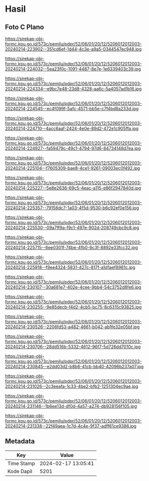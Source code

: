 # Hasil

## Foto C Plano

https://sirekap-obj-formc.kpu.go.id/573c/pemilu/pdpr/52/06/01/20/12/5206012012003-20240214-223902--351cd6ef-1d44-4c3e-a9a5-0344547ec948.jpg

https://sirekap-obj-formc.kpu.go.id/573c/pemilu/pdpr/52/06/01/20/12/5206012012003-20240214-224032--5ea23f0c-1091-4487-8e7e-1e6339403c39.jpg

https://sirekap-obj-formc.kpu.go.id/573c/pemilu/pdpr/52/06/01/20/12/5206012012003-20240214-224334--e9bc7e48-23d8-4328-aa6c-5a4057ad1b16.jpg

https://sirekap-obj-formc.kpu.go.id/573c/pemilu/pdpr/52/06/01/20/12/5206012012003-20240214-224545--ec4f099f-5afc-4571-bb5e-c7f4bd8a233d.jpg

https://sirekap-obj-formc.kpu.go.id/573c/pemilu/pdpr/52/06/01/20/12/5206012012003-20240214-224710--4acc6aaf-2424-4e0e-89d2-472e1c905ffa.jpg

https://sirekap-obj-formc.kpu.go.id/573c/pemilu/pdpr/52/06/01/20/12/5206012012003-20240214-224927--fa59479c-49c1-4794-97d6-84734148d7ea.jpg

https://sirekap-obj-formc.kpu.go.id/573c/pemilu/pdpr/52/06/01/20/12/5206012012003-20240214-225104--f7605309-bae8-4ce1-9261-09003ec0f492.jpg

https://sirekap-obj-formc.kpu.go.id/573c/pemilu/pdpr/52/06/01/20/12/5206012012003-20240214-225227--5e8e2636-69c5-4eac-a115-e86f2947840d.jpg

https://sirekap-obj-formc.kpu.go.id/573c/pemilu/pdpr/52/06/01/20/12/5206012012003-20240214-225357--79158dc7-1a03-4f5d-9530-b6c92ef0e156.jpg

https://sirekap-obj-formc.kpu.go.id/573c/pemilu/pdpr/52/06/01/20/12/5206012012003-20240214-225530--09a7ff9a-f9c1-497e-902d-208749cbc9c8.jpg

https://sirekap-obj-formc.kpu.go.id/573c/pemilu/pdpr/52/06/01/20/12/5206012012003-20240214-225715--6ee0301f-74be-4fb0-8c3f-8892e33fcc32.jpg

https://sirekap-obj-formc.kpu.go.id/573c/pemilu/pdpr/52/06/01/20/12/5206012012003-20240214-225918--f9ee4324-5831-427c-817f-a1d1aef8981c.jpg

https://sirekap-obj-formc.kpu.go.id/573c/pemilu/pdpr/52/06/01/20/12/5206012012003-20240214-230107--30a681e7-402e-4cee-9bb4-54c3752d8fe6.jpg

https://sirekap-obj-formc.kpu.go.id/573c/pemilu/pdpr/52/06/01/20/12/5206012012003-20240214-230255--9e85decb-f4d2-4cb5-bc75-8c6315c93825.jpg

https://sirekap-obj-formc.kpu.go.id/573c/pemilu/pdpr/52/06/01/20/12/5206012012003-20240214-230526--2206fd53-a482-4661-b042-ab1fe32e05bf.jpg

https://sirekap-obj-formc.kpu.go.id/573c/pemilu/pdpr/52/06/01/20/12/5206012012003-20240214-230706--28dd516b-5332-4612-96f7-5d726dd7010c.jpg

https://sirekap-obj-formc.kpu.go.id/573c/pemilu/pdpr/52/06/01/20/12/5206012012003-20240214-230845--e2dd03d2-b8b6-41cb-bb40-42096b237a07.jpg

https://sirekap-obj-formc.kpu.go.id/573c/pemilu/pdpr/52/06/01/20/12/5206012012003-20240214-231026--2c3eeafa-1c33-4be2-bfb2-1251304ec9ae.jpg

https://sirekap-obj-formc.kpu.go.id/573c/pemilu/pdpr/52/06/01/20/12/5206012012003-20240214-231146--1b6ee13d-df0d-4a57-a274-db928156f105.jpg

https://sirekap-obj-formc.kpu.go.id/573c/pemilu/pdpr/52/06/01/20/12/5206012012003-20240214-231338--22f49aea-1c7d-4c4e-9f37-adff61ce9386.jpg


## Metadata

| Key        | Value               |
| ---------- | ------------------- |
| Time Stamp | 2024-02-17 13:05:41 |
| Kode Dapil | 5201                |



